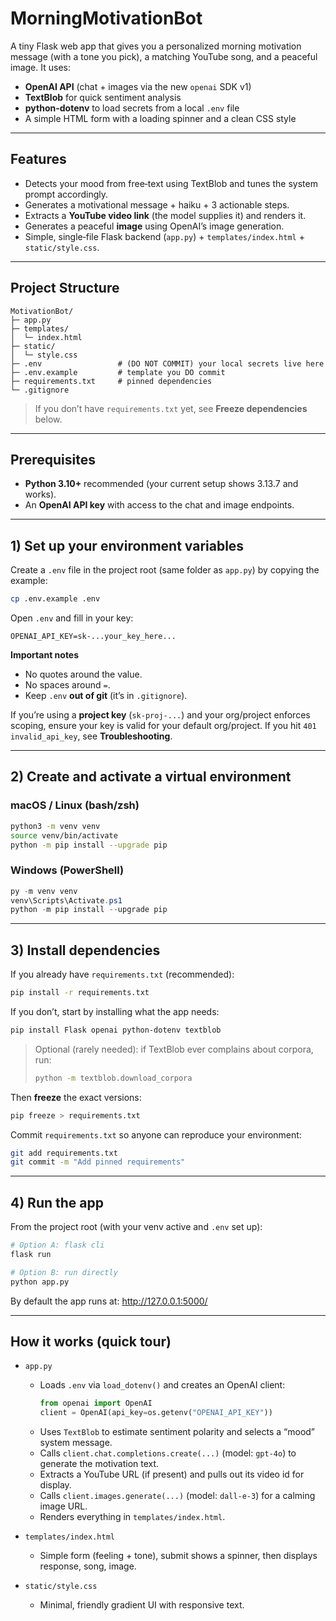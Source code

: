 # MorningMotivationBot

A tiny Flask web app that gives you a personalized morning motivation message (with a tone you pick), a matching YouTube song, and a peaceful image. It uses:

- **OpenAI API** (chat + images via the new `openai` SDK v1)
- **TextBlob** for quick sentiment analysis
- **python-dotenv** to load secrets from a local `.env` file
- A simple HTML form with a loading spinner and a clean CSS style

---

## Features

- Detects your mood from free‑text using TextBlob and tunes the system prompt accordingly.
- Generates a motivational message + haiku + 3 actionable steps.
- Extracts a **YouTube video link** (the model supplies it) and renders it.
- Generates a peaceful **image** using OpenAI’s image generation.
- Simple, single‑file Flask backend (`app.py`) + `templates/index.html` + `static/style.css`.

---

## Project Structure

```
MotivationBot/
├─ app.py
├─ templates/
│  └─ index.html
├─ static/
│  └─ style.css
├─ .env                 # (DO NOT COMMIT) your local secrets live here
├─ .env.example         # template you DO commit
├─ requirements.txt     # pinned dependencies
└─ .gitignore
```

> If you don’t have `requirements.txt` yet, see **Freeze dependencies** below.

---

## Prerequisites

- **Python 3.10+** recommended (your current setup shows 3.13.7 and works).
- An **OpenAI API key** with access to the chat and image endpoints.

---

## 1) Set up your environment variables

Create a `.env` file in the project root (same folder as `app.py`) by copying the example:
```bash
cp .env.example .env
```

Open `.env` and fill in your key:
```
OPENAI_API_KEY=sk-...your_key_here...
```
**Important notes**
- No quotes around the value.
- No spaces around `=`.
- Keep `.env` **out of git** (it’s in `.gitignore`).

If you’re using a **project key** (`sk-proj-...`) and your org/project enforces scoping, ensure your key is valid for your default org/project. If you hit `401 invalid_api_key`, see **Troubleshooting**.

---

## 2) Create and activate a virtual environment

### macOS / Linux (bash/zsh)
```bash
python3 -m venv venv
source venv/bin/activate
python -m pip install --upgrade pip
```

### Windows (PowerShell)
```powershell
py -m venv venv
venv\Scripts\Activate.ps1
python -m pip install --upgrade pip
```

---

## 3) Install dependencies

If you already have `requirements.txt` (recommended):
```bash
pip install -r requirements.txt
```

If you don’t, start by installing what the app needs:
```bash
pip install Flask openai python-dotenv textblob
```
> Optional (rarely needed): if TextBlob ever complains about corpora, run:
> ```bash
> python -m textblob.download_corpora
> ```

Then **freeze** the exact versions:

```bash
pip freeze > requirements.txt
```

Commit `requirements.txt` so anyone can reproduce your environment:
```bash
git add requirements.txt
git commit -m "Add pinned requirements"
```

---

## 4) Run the app

From the project root (with your venv active and `.env` set up):

```bash
# Option A: flask cli
flask run

# Option B: run directly
python app.py
```

By default the app runs at: http://127.0.0.1:5000/

---

## How it works (quick tour)

- `app.py`
  - Loads `.env` via `load_dotenv()` and creates an OpenAI client:
    ```python
    from openai import OpenAI
    client = OpenAI(api_key=os.getenv("OPENAI_API_KEY"))
    ```
  - Uses `TextBlob` to estimate sentiment polarity and selects a “mood” system message.
  - Calls `client.chat.completions.create(...)` (model: `gpt-4o`) to generate the motivation text.
  - Extracts a YouTube URL (if present) and pulls out its video id for display.
  - Calls `client.images.generate(...)` (model: `dall-e-3`) for a calming image URL.
  - Renders everything in `templates/index.html`.

- `templates/index.html`
  - Simple form (feeling + tone), submit shows a spinner, then displays response, song, image.

- `static/style.css`
  - Minimal, friendly gradient UI with responsive text.


